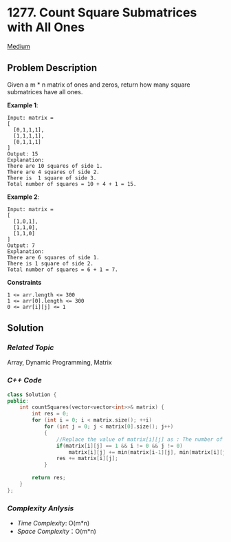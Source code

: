 # 1277. Count Square Submatrices with All Ones
[Medium](https://leetcode.com/problems/count-square-submatrices-with-all-ones/description/)

## Problem Description

Given a m * n matrix of ones and zeros, return how many square submatrices have all ones.

**Example 1**:
```
Input: matrix =
[
  [0,1,1,1],
  [1,1,1,1],
  [0,1,1,1]
]
Output: 15
Explanation: 
There are 10 squares of side 1.
There are 4 squares of side 2.
There is  1 square of side 3.
Total number of squares = 10 + 4 + 1 = 15.
```
**Example 2**:
```
Input: matrix = 
[
  [1,0,1],
  [1,1,0],
  [1,1,0]
]
Output: 7
Explanation: 
There are 6 squares of side 1.  
There is 1 square of side 2. 
Total number of squares = 6 + 1 = 7.
```

**Constraints**
```
1 <= arr.length <= 300
1 <= arr[0].length <= 300
0 <= arr[i][j] <= 1
```

## Solution

### _Related Topic_
   Array, Dynamic Programming, Matrix

### _C++ Code_
```cpp
class Solution {
public:
    int countSquares(vector<vector<int>>& matrix) {
        int res = 0;
        for (int i = 0; i < matrix.size(); ++i)
            for (int j = 0; j < matrix[0].size(); j++)
            {
                //Replace the value of matrix[i][j] as : The number of square submatrices with all ones whiich right bottom index is {i, j}.
                if(matrix[i][j] == 1 && i != 0 && j != 0)
                    matrix[i][j] += min(matrix[i-1][j], min(matrix[i][j-1], matrix[i-1][j-1]));
                res += matrix[i][j];
            }
                
        return res;
    }
};
```

### _Complexity Anlysis_
- _Time Complexity_: O(m*n)
- _Space Complexity_：O(m*n)

